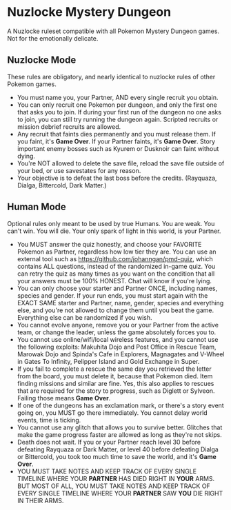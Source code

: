 # Nuzlocke Mystery Dungeon

A Nuzlocke ruleset compatible with all Pokemon Mystery Dungeon games. Not for the emotionally delicate.

## Nuzlocke Mode

These rules are obligatory, and nearly identical to nuzlocke rules of other Pokemon games. 

* You must name you, your Partner, AND every single recruit you obtain.
* You can only recruit one Pokemon per dungeon, and only the first one that asks you to join. If during your first run of the dungeon no one asks to join, you can still try running the dungeon again. Scripted recruits or mission debrief recruits are allowed. 
* Any recruit that faints dies permanently and you must release them. If you faint, it's **Game Over**. If your Partner faints, it's **Game Over**. Story important enemy bosses such as Kyurem or Dusknoir can faint without dying.
* You're NOT allowed to delete the save file, reload the save file outside of your bed, or use savestates for any reason. 
* Your objective is to defeat the last boss before the credits. (Rayquaza, Dialga, Bittercold, Dark Matter.) 

## Human Mode

Optional rules only meant to be used by true Humans. You are weak. You can't win. You will die. Your only spark of light in this world, is your Partner. 

* You MUST answer the quiz honestly, and choose your FAVORITE Pokemon as Partner, regardless how low tier they are. You can use an external tool such as https://github.com/johanngan/pmd-quiz, which contains ALL questions, instead of the randomized in-game quiz. You can retry the quiz as many times as you want on the condition that all your answers must be 100% HONEST. Chat will know if you're lying.
* You can only choose your starter and Partner ONCE, including names, species and gender. If your run ends, you must start again with the EXACT SAME starter and Partner, name, gender, species and everything else, and you're not allowed to change them until you beat the game. Everything else can be randomized if you wish.
* You cannot evolve anyone, remove you or your Partner from the active team, or change the leader, unless the game absolutely forces you to.
* You cannot use online/wifi/local wireless features, and you cannot use the following exploits: Makuhita Dojo and Post Office in Rescue Team, Marowak Dojo and Spinda's Cafe in Explorers, Magnagates and V-Wheel in Gates To Infinity, Pelipper Island and Gold Exchange in Super.
* If you fail to complete a rescue the same day you retrieved the letter from the board, you must delete it, because that Pokemon died. Item finding missions and similar are fine. Yes, this also applies to rescues that are required for the story to progress, such as Diglett or Sylveon. Failing those means **Game Over**.
* If one of the dungeons has an exclamation mark, or there's a story event going on, you MUST go there immediately. You cannot delay world events, time is ticking. 
* You cannot use any glitch that allows you to survive better. Glitches that make the game progress faster are allowed as long as they're not skips. 
* Death does not wait. If you or your Partner reach level 30 before defeating Rayquaza or Dark Matter, or level 40 before defeating Dialga or Bittercold, you took too much time to save the world, and it's **Game Over**.
* YOU MUST TAKE NOTES AND KEEP TRACK OF EVERY SINGLE TIMELINE WHERE YOUR **PARTNER** HAS DIED RIGHT IN **YOUR** ARMS. BUT MOST OF ALL, YOU MUST TAKE NOTES AND KEEP TRACK OF EVERY SINGLE TIMELINE WHERE YOUR **PARTNER** SAW **YOU** DIE RIGHT IN THEIR ARMS.
